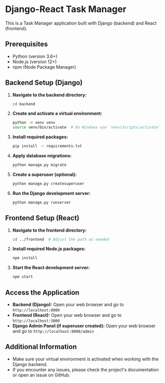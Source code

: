 # Django-React Task Manager

This is a Task Manager application built with Django (backend) and React (frontend).

## Prerequisites

- Python (version 3.6+)
- Node.js (version 12+)
- npm (Node Package Manager)

## Backend Setup (Django)

1. **Navigate to the backend directory:**

    ```bash
    cd backend
    ```

2. **Create and activate a virtual environment:**

    ```bash
    python -m venv venv
    source venv/bin/activate  # On Windows use `venv\Scripts\activate`
    ```

3. **Install required packages:**

    ```bash
    pip install -r requirements.txt
    ```

4. **Apply database migrations:**

    ```bash
    python manage.py migrate
    ```

5. **Create a superuser (optional):**

    ```bash
    python manage.py createsuperuser
    ```

6. **Run the Django development server:**

    ```bash
    python manage.py runserver
    ```

## Frontend Setup (React)

1. **Navigate to the frontend directory:**

    ```bash
    cd ../frontend  # Adjust the path as needed
    ```

2. **Install required Node.js packages:**

    ```bash
    npm install
    ```

3. **Start the React development server:**

    ```bash
    npm start
    ```

## Access the Application

- **Backend (Django):** Open your web browser and go to `http://localhost:8000`
- **Frontend (React):** Open your web browser and go to `http://localhost:3000`
- **Django Admin Panel (if superuser created):** Open your web browser and go to `http://localhost:8000/admin`

## Additional Information

- Make sure your virtual environment is activated when working with the Django backend.
- If you encounter any issues, please check the project's documentation or open an issue on GitHub.
